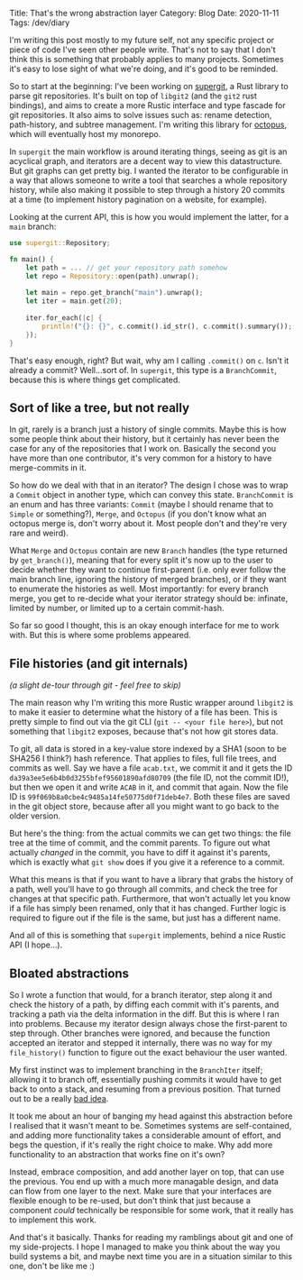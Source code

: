 Title: That's the wrong abstraction layer
Category: Blog
Date: 2020-11-11
Tags: /dev/diary

I'm writing this post mostly to my future self, not any specific
project or piece of code I've seen other people write.  That's not to
say that I don't think this is something that probably applies to many
projects.  Sometimes it's easy to lose sight of what we're doing, and
it's good to be reminded.

So to start at the beginning: I've been working on [supergit], a Rust
library to parse git repositories.  It's built on top of `libgit2`
(and the `git2` rust bindings), and aims to create a more Rustic
interface and type fascade for git repositories.  It also aims to
solve issues such as: rename detection, path-history, and subtree
management.  I'm writing this library for [octopus], which will
eventually host my monorepo.

[supergit]: https://git.spacekookie.de/kookienomicon/tree/apps/servers/octopus/supergit?h=main
[octopus]: https://git.spacekookie.de/kookienomicon/tree/apps/servers/octopus/?h=main

In `supergit` the main workflow is around iterating things, seeing as
git is an acyclical graph, and iterators are a decent way to view this
datastructure.  But git graphs can get pretty big.  I wanted the
iterator to be configurable in a way that allows someone to write a
tool that searches a whole repository history, while also making it
possible to step through a history 20 commits at a time (to implement
history pagination on a website, for example).

Looking at the current API, this is how you would implement the
latter, for a `main` branch:

```rust
use supergit::Repository;

fn main() {
    let path = ... // get your repository path somehow
    let repo = Repository::open(path).unwrap();
    
    let main = repo.get_branch("main").unwrap();
    let iter = main.get(20);
    
    iter.for_each(|c| {
        println!("{}: {}", c.commit().id_str(), c.commit().summary());
    });
}
```

That's easy enough, right?  But wait, why am I calling `.commit()` on
`c`.  Isn't it already a commit?  Well...sort of.  In `supergit`, this
type is a `BranchCommit`, because this is where things get
complicated.


## Sort of like a tree, but not really

In git, rarely is a branch just a history of single commits.  Maybe
this is how some people think about their history, but it certainly
has never been the case for any of the repositories that I work on.
Basically the second you have more than one contributor, it's very
common for a history to have merge-commits in it.

So how do we deal with that in an iterator?  The design I chose was to
wrap a `Commit` object in another type, which can convey this state.
`BranchCommit` is an enum and has three variants: `Commit` (maybe I
should rename that to `Simple` or something?), `Merge`, and `Octopus`
(if you don't know what an octopus merge is, don't worry about it.
Most people don't and they're very rare and weird).

What `Merge` and `Octopus` contain are new `Branch` handles (the type
returned by `get_branch()`), meaning that for every split it's now up
to the user to decide whether they want to continue first-parent
(i.e. only ever follow the main branch line, ignoring the history of
merged branches), or if they want to enumerate the histories as well.
Most importantly: for every branch merge, you get to re-decide what
your iterator strategy should be: infinate, limited by number, or
limited up to a certain commit-hash.

So far so good I thought, this is an okay enough interface for me to
work with.  But this is where some problems appeared.


## File histories (and git internals)

*(a slight de-tour through git - feel free to skip)*

The main reason why I'm writing this more Rustic wrapper around
`libgit2` is to make it easier to determine what the history of a file
has been.  This is pretty simple to find out via the git CLI (`git --
<your file here>`), but not something that `libgit2` exposes, because
that's not how git stores data.

To git, all data is stored in a key-value store indexed by a SHA1
(soon to be SHA256 I think?) hash reference.  That applies to files,
full file trees, and commits as well.  Say we have a file `acab.txt`,
we commit it and it gets the ID
`da39a3ee5e6b4b0d3255bfef95601890afd80709` (the file ID, not the
commit ID!), but then we open it and write `ACAB` in it, and commit
that again.  Now the file ID is
`99f069b8a0cbe4c9485a14fe50775d0f71deb4e7`.  Both these files are
saved in the git object store, because after all you might want to go
back to the older version.

But here's the thing: from the actual commits we can get two things:
the file tree at the time of commit, and the commit parents.  To
figure out what actually _changed_ in the commit, you have to diff it
against it's parents, which is exactly what `git show` does if you
give it a reference to a commit.

What this means is that if you want to have a library that grabs the
history of a path, well you'll have to go through all commits, and
check the tree for changes at that specific path.  Furthermore, that
won't actually let you know if a file has simply been renamed, only
that it has changed.  Further logic is required to figure out if the
file is the same, but just has a different name.

And all of this is something that `supergit` implements, behind a nice
Rustic API (I hope...).


## Bloated abstractions

So I wrote a function that would, for a branch iterator, step along it
and check the history of a path, by diffing each commit with it's
parents, and tracking a path via the delta information in the diff.
But this is where I ran into problems.  Because my iterator design
always chose the first-parent to step through.  Other branches were
ignored, and because the function accepted an iterator and stepped it
internally, there was no way for my `file_history()` function to
figure out the exact behaviour the user wanted.

My first instinct was to implement branching in the `BranchIter`
itself; allowing it to branch off, essentially pushing commits it
would have to get back to onto a stack, and resuming from a previous
position.  That turned out to be a really [bad idea][badidea].

[badidea]: https://git.spacekookie.de/kookienomicon/commit/apps/servers/octopus/supergit?h=main&id=0728c2f325e2eaac2c3b834260a8d0a97afaff63

It took me about an hour of banging my head against this abstraction
before I realised that it wasn't meant to be.  Sometimes systems are
self-contained, and adding more functionality takes a considerable
amount of effort, and begs the question, if it's really the right
choice to make.  Why add more functionality to an abstraction that
works fine on it's own?

Instead, embrace composition, and add another layer on top, that can
use the previous.  You end up with a much more managable design, and
data can flow from one layer to the next.  Make sure that your
interfaces are flexible enough to be re-used, but don't think that
just because a component _could_ technically be responsible for some
work, that it really has to implement this work.

And that's it basically.  Thanks for reading my ramblings about git
and one of my side-projects.  I hope I managed to make you think about
the way you build systems a bit, and maybe next time you are in a
situation similar to this one, don't be like me :)
